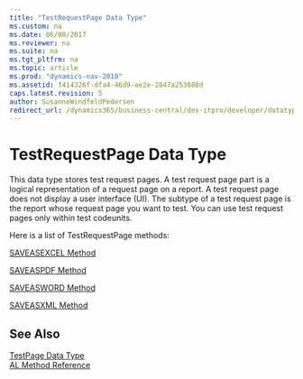 ```yaml
---
title: "TestRequestPage Data Type"
ms.custom: na
ms.date: 06/08/2017
ms.reviewer: na
ms.suite: na
ms.tgt_pltfrm: na
ms.topic: article
ms.prod: "dynamics-nav-2018"
ms.assetid: f414326f-dfa4-46d9-ae2e-2847a253088d
caps.latest.revision: 5
author: SusanneWindfeldPedersen
redirect_url: /dynamics365/business-central/dev-itpro/developer/datatypes/devenv-al-data-types
---
```

# TestRequestPage Data Type
This data type stores test request pages. A test request page part is a logical representation of a request page on a report. A test request page does not display a user interface (UI). The subtype of a test request page is the report whose request page you want to test.  You can use test request pages only within test codeunits.  

Here is a list of TestRequestPage methods:

[SAVEASEXCEL Method](../methods/devenv-saveasexcel-method-testrequestpage.md)

[SAVEASPDF Method](../methods/devenv-saveaspdf-method-testrequestpage.md)

[SAVEASWORD Method](../methods/devenv-saveasword-method-testrequestpage.md)

[SAVEASXML Method](../methods/devenv-saveasxml-method-testrequestpage.md)

## See Also  
[TestPage Data Type](devenv-testpage-data-type.md)  
[AL Method Reference](../methods/devenv-al-method-reference.md)  